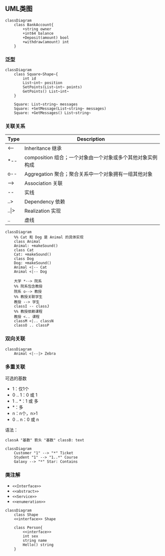## UML类图

```mermaid
classDiagram
	class BankAccount{
		+string owner
		+int64 balance
		+Deposit(amount) bool
		+withdraw(amount) int
	}
```

### 泛型

```mermaid
classDiagram
	class Square~Shape~{
		int id
		List~int~ position
		SetPoints(List~int~ points)
		GetPoints() List~int~
	}
	
	Square: List~string~ messages
	Square: +SetMessage(List~string~ messages)
	Square: +GetMessages() List~string~
```

### 关联关系

| **Type** | **Description** |
| -------- | --------------- |
| <--      | Inheritance 继承  |
| \*--      | composition 组合；一个对象由一个对象或多个其他对象实例构成  |
| o--      | Aggregation 聚合；聚合关系中一个对象拥有一组其他对象  |
| -->      | Association 关联  |
| --       | 实线              |
| ..>      | Dependency 依赖   |
| ..\|>     | Realization 实现  |
| ..       | 虚线              |

```mermaid
classDiagram
	%% Cat 和 Dog 是 Animal 的具体实现
	class Animal
	Animal: +makeSound()
	class Cat
	Cat: +makeSound()
	class Dog
	Dog: +makeSound()
	Animal <|-- Cat
	Animal <|-- Dog
	
	大学 *--> 院系
	%% 院系包含教授
	院系 o--> 教授
	%% 教授关联学生
	教授 --> 学生
	classI -- classJ
	%% 教授依赖课程
	教授 <.. 课程
	classM <|.. classN
	classO .. classP
```

### 双向关联

```mermaid
classDiagram
	Animal <|--|> Zebra
```

### 多重关联

可选的基数

- 1：仅1个
- 0 .. 1：0 或 1
- 1 .. *：1 或 多
- *：多
- n：n个，n>1
- 0 .. n：0 或 n

语法：

```
classA "基数" 箭头 "基数" classB: text
```

```mermaid
classDiagram
	Customer "1" --> "*" Ticket
	Student "1" --> "1..*" Course
	Galaxy --> "*" Star: Contains
```

### 类注解

- `<<Interface>>`
- `<<abstract>>`
- `<<Service>>`
- `<<enumeration>>`

```mermaid
classDiagram
	class Shape
	<<interface>> Shape
	
	class Person{
		<<interface>>
		int sex
		string name
		Hello() string
	}
```